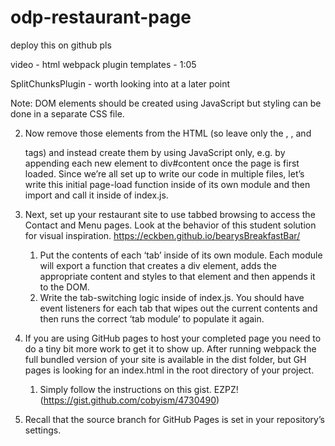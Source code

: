 # odp-restaurant-page

deploy this on github pls

video - html webpack plugin templates - 1:05

SplitChunksPlugin - worth looking into at a later point

Note: DOM elements should be created using JavaScript but styling can be done in a separate CSS file.

2. Now remove those elements from the HTML (so leave only the <html>, <body>, and <div id="content"> tags) and instead create them by using JavaScript only, e.g. by appending each new element to div#content once the page is first loaded. Since we’re all set up to write our code in multiple files, let’s write this initial page-load function inside of its own module and then import and call it inside of index.js.

3. Next, set up your restaurant site to use tabbed browsing to access the Contact and Menu pages. Look at the behavior of this student solution for visual inspiration. https://eckben.github.io/bearysBreakfastBar/
    1. Put the contents of each ‘tab’ inside of its own module. Each module will export a function that creates a div element, adds the appropriate content and styles to that element and then appends it to the DOM.
    2. Write the tab-switching logic inside of index.js. You should have event listeners for each tab that wipes out the current contents and then runs the correct ‘tab module’ to populate it again.

4. If you are using GitHub pages to host your completed page you need to do a tiny bit more work to get it to show up. After running webpack the full bundled version of your site is available in the dist folder, but GH pages is looking for an index.html in the root directory of your project.
    1. Simply follow the instructions on this gist. EZPZ! (https://gist.github.com/cobyism/4730490)
2. Recall that the source branch for GitHub Pages is set in your repository’s settings.